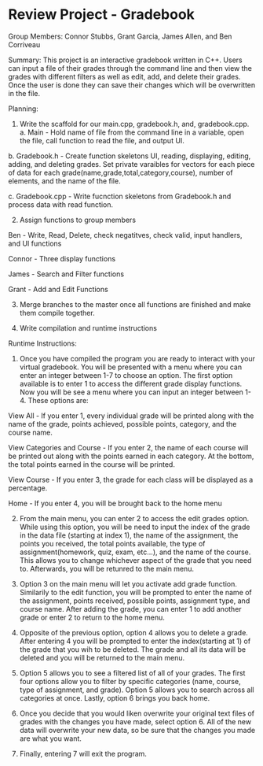 # Review Project - Gradebook
Group Members: Connor Stubbs, Grant Garcia, James Allen, and Ben Corriveau

Summary: This project is an interactive gradebook written in C++. Users can input a file of their grades through the command line and then view the grades with different filters as well as edit, add, and delete their grades. Once the user is done they can save their changes which will be overwritten in the file. 


Planning:

1. Write the scaffold for our main.cpp, gradebook.h, and, gradebook.cpp.
  a. Main - Hold name of file from the command line in a variable, open the file, call function to read the file, and output UI.
  
  b. Gradebook.h - Create function skeletons UI, reading, displaying, editing, adding, and deleting grades. Set private varaibles for vectors for each piece of data for each grade(name,grade,total,category,course), number of elements, and the name of the file.
  
  c. Gradebook.cpp - Write fucnction skeletons from Gradebook.h and process data with read function.
  
2. Assign functions to group members

  Ben - Write, Read, Delete, check negatitves, check valid, input handlers, and UI functions
  
  Connor - Three display functions
  
  James - Search and Filter functions
  
  Grant - Add and Edit Functions
  
3. Merge branches to the master once all functions are finished and make them compile together.
 
4. Write compilation and runtime instructions
 
 
Runtime Instructions:

1. Once you have compiled the program you are ready to interact with your virtual gradebook. You will be presented with a menu where you can enter an integer between 1-7 to choose an option. The first option available is to enter 1 to access the different grade display functions. Now you will be see a menu where you can input an integer between 1-4. These options are:

  View All - If you enter 1, every individual grade will be printed along with the name of the grade, points achieved, possible points, category, and the course name.
  
 View Categories and Course - If you enter 2, the name of each course will be printed out along with the points earned in each category. At the bottom, the total points earned in the course will be printed. 
 
 View Course - If you enter 3, the grade for each class will be displayed as a percentage.
 
 Home - If you enter 4, you will be brought back to the home menu
 
2. From the main menu, you can enter 2 to access the edit grades option. While using this option, you will be need to input the index of the grade in the data file (starting at index 1), the name of the assignment, the points you received, the total points available, the type of assignment(homework, quiz, exam, etc...), and the name of the course. This allows you to change whichever aspect of the grade that you need to. Afterwards, you will be retunred to the main menu.

3. Option 3 on the main menu will let you activate add grade function. Similarily to the edit function, you will be prompted to enter the name of the assignment, points received, possible points, assignment type, and course name. After adding the grade, you can enter 1 to add another grade or enter 2 to return to the home menu.

4. Opposite of the previous option, option 4 allows you to delete a grade. After entering 4 you will be prompted to enter the index(starting at 1) of the grade that you wih to be deleted. The grade and all its data will be deleted and you will be returned to the main menu.

5. Option 5 allows you to see a filtered list of all of your grades. The first four options allow you to filter by specific categories (name, course, type of assignment, and grade). Option 5 allows you to search across all categories at once. Lastly, option 6 brings you back home.

6. Once you decide that you would liken overwrite your original text files of grades with the changes you have made, select option 6. All of the new data will overwrite your new data, so be sure that the changes you made are what you want.

7. Finally, entering 7 will exit the program.
 
 
  
  
